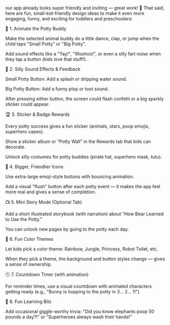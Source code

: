 our app already looks super friendly and inviting — great work! 🎉 That said, here are fun, small-kid-friendly design ideas to make it even more engaging, funny, and exciting for toddlers and preschoolers:

🎨 1. Animate the Potty Buddy

Make the selected animal buddy do a little dance, clap, or jump when the child taps "Small Potty" or "Big Potty".

Add sound effects like a "Yay!", "Woohoo!", or even a silly fart noise when they tap a button (kids love that stuff!).

💩 2. Silly Sound Effects & Feedback

Small Potty Button: Add a splash or dripping water sound.

Big Potty Button: Add a funny plop or toot sound.

After pressing either button, the screen could flash confetti or a big sparkly sticker could appear.

🏆 3. Sticker & Badge Rewards

Every potty success gives a fun sticker (animals, stars, poop emojis, superhero capes).

Show a sticker album or “Potty Wall” in the Rewards tab that kids can decorate.

Unlock silly costumes for potty buddies (pirate hat, superhero mask, tutu).

🧸 4. Bigger, Friendlier Icons

Use extra-large emoji-style buttons with bouncing animation.

Add a visual "flush" button after each potty event — it makes the app feel more real and gives a sense of completion.

📺 5. Mini Story Mode (Optional Tab)

Add a short illustrated storybook (with narration) about “How Bear Learned to Use the Potty.”

You can unlock new pages by going to the potty each day.

🌈 6. Fun Color Themes

Let kids pick a color theme: Rainbow, Jungle, Princess, Robot Toilet, etc.

When they pick a theme, the background and button styles change — gives a sense of ownership.

🕓 7. Countdown Timer (with animation)

For reminder times, use a visual countdown with animated characters getting ready (e.g., "Bunny is hopping to the potty in 3… 2… 1!")

🧠 8. Fun Learning Bits

Add occasional giggle-worthy trivia: "Did you know elephants poop 50 pounds a day?!" or “Superheroes always wash their hands!”